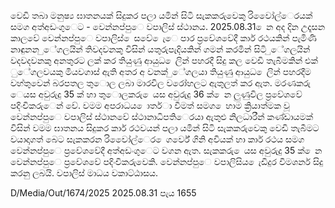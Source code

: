 වෙඩි තබා මනුෂ්‍ය ඝාතනයක් සිදුකර පලා යමින් සිටි සැකකරුවෙකු රිවෙෝල්ෙරයක් සමග අත්අඩංගුෙට - වෙන්නප්පුෙ වපාලිස් ස්ථානය. 2025.08.31 ෙන අද දින උදෑසන කාලවේ වෙන්නප්පුෙ වපාලිස් ෙසවේ ෙැෙ පාර ප්‍රවේශවේදී කාර් රථයකින් පැමිණි නාඳුනන ුේගලයින් තිවදවනකු විසින් යතුරුපැදියකින් ගමන් කරමින් සිටි ුේගලයින් වදවදවනකු අනතුරට ලක් කර තියුණු ආයුධ ෙලින් පහරදී සිදු කල වෙඩි තැබීමකින් එක් ුේගලවයකු මියවගාස් ඇති අතර අ වනක් ුේගලයා තියුණු ආයුධ ෙලින් පහරදීම වහ්තුවෙන් බරපතල තුොල ලබා මාරවිල වරෝහලට ඇතුලත් කර ඇත. මරණකරු ෙයස අවුරුදු 35 ක් හා තුොලකරු ෙයස අවුරුදු 36 ක් ෙන ලුණුවිල ප්‍රවේශවේ පදිංචිකරුෙන් වේ. වමම අපරාධය ොතර්ා වීමත් සමග ෙහාම ක්‍රියාත්මක වූ වෙන්නප්පුෙ වපාලිස් ස්ථානවේ ස්ථානාධිපතිෙරයා ඇතුළු නිලධාරීන් කණ්ඩායමක් විසින් වමම ඝාතනය සිදුකර කාර් රථවයන් පලා යමින් සිටි සැකකරුවෙකු වෙඩි තැබීමට වයාදාගත් බෙට සැකකරන රිවෙෝල්ෙර ෙගර්වේ ගිනි අවියක් හා කාර් රථය සමග වෙන්නප්පුෙ ප්‍රවේශවේදී අත්අඩංගුෙට වගන ඇත. සැකකරු ෙයස අවුරුදු 35 ක් ෙන වෙන්නප්පුෙ ප්‍රවේශවේ පදිංචිකරුවෙකි. වෙන්නප්පුෙ වපාලිසිය ෙැඩිදුර විමශර්න සිදු කරනු ලබයි. වපාලිස් මාධය වකාට්ඨාසය.

D/Media/Out/1674/2025 2025.08.31 පැය 1655